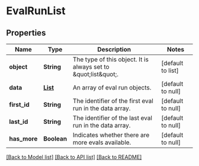 # EvalRunList
## Properties

| Name | Type | Description | Notes |
|------------ | ------------- | ------------- | -------------|
| **object** | **String** | The type of this object. It is always set to \&quot;list\&quot;.  | [default to list] |
| **data** | [**List**](EvalRun.md) | An array of eval run objects.  | [default to null] |
| **first\_id** | **String** | The identifier of the first eval run in the data array. | [default to null] |
| **last\_id** | **String** | The identifier of the last eval run in the data array. | [default to null] |
| **has\_more** | **Boolean** | Indicates whether there are more evals available. | [default to null] |

[[Back to Model list]](../README.md#documentation-for-models) [[Back to API list]](../README.md#documentation-for-api-endpoints) [[Back to README]](../README.md)

